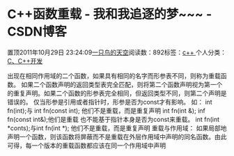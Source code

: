 
# C++函数重载 - 我和我追逐的梦~~~ - CSDN博客


置顶2011年10月29日 23:24:09[一只鸟的天空](https://me.csdn.net/heyongluoyao8)阅读数：892标签：[c++																](https://so.csdn.net/so/search/s.do?q=c++&t=blog)个人分类：[C、C++开发																](https://blog.csdn.net/heyongluoyao8/article/category/908444)



出现在相同作用域的二个函数，如果具有相同的名字而形参表不同，则称为重载函数。
如果二个函数声明的返回类型表完全匹配，则将第二个函数声明视为第一个的重复声明。如果二个函数的形参表完全相同，但返回类型不同，则第二个声明是错误的。
仅当形参是引用或者指针时，形参是否为const才有影响。
如：
int fn(int);与 int fn(const int); 他们不是重载，而是重复声明
int fn(int &); inf fn(const int&);他们是重载
也不能基于指针本身是否为const来重载。
int fn(int *conts);与int fn(int *); 他们不是重载，而是重复声明
重载与作用域：
如果局部地声明一个函数，则该函数将屏蔽而不是重载在外层作用域中声明的同名函数。由此可得，每一个版本的重载函数都应该在同一个作用域中声明

